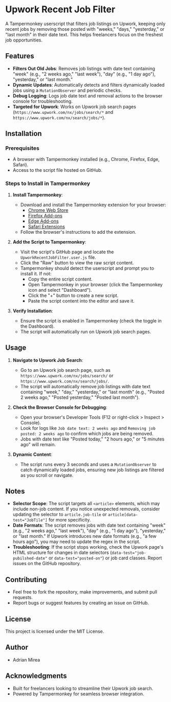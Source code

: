 # Upwork Recent Job Filter

A Tampermonkey userscript that filters job listings on Upwork, keeping only recent jobs by removing those posted with "weeks," "days," "yesterday," or "last month" in their date text. This helps freelancers focus on the freshest job opportunities.

## Features
- **Filters Out Old Jobs**: Removes job listings with date text containing "week" (e.g., "2 weeks ago," "last week"), "day" (e.g., "1 day ago"), "yesterday," or "last month."
- **Dynamic Updates**: Automatically detects and filters dynamically loaded jobs using a `MutationObserver` and periodic checks.
- **Debug Logging**: Logs job date text and removal actions to the browser console for troubleshooting.
- **Targeted for Upwork**: Works on Upwork job search pages (`https://www.upwork.com/nx/jobs/search/*` and `https://www.upwork.com/nx/search/jobs/*`).

## Installation

### Prerequisites
- A browser with Tampermonkey installed (e.g., Chrome, Firefox, Edge, Safari).
- Access to the script file hosted on GitHub.

### Steps to Install in Tampermonkey
1. **Install Tampermonkey**:
   - Download and install the Tampermonkey extension for your browser:
     - [Chrome Web Store](https://chrome.google.com/webstore/detail/tampermonkey/dhdgffkkebhmkfjojejmpbldmpobfkfo)
     - [Firefox Add-ons](https://addons.mozilla.org/en-US/firefox/addon/tampermonkey/)
     - [Edge Add-ons](https://microsoftedge.microsoft.com/addons/detail/tampermonkey/iikmkjmpaadaobahmlepeloendndfphd)
     - [Safari Extensions](https://apps.apple.com/us/app/tampermonkey/id1482490089)
   - Follow the browser's instructions to add the extension.

2. **Add the Script to Tampermonkey**:
   - Visit the script's GitHub page and locate the `UpworkRecentJobFilter.user.js` file.
   - Click the "Raw" button to view the raw script content.
   - Tampermonkey should detect the userscript and prompt you to install it. If not:
     - Copy the entire script content.
     - Open Tampermonkey in your browser (click the Tampermonkey icon and select "Dashboard").
     - Click the "+" button to create a new script.
     - Paste the script content into the editor and save it.

3. **Verify Installation**:
   - Ensure the script is enabled in Tampermonkey (check the toggle in the Dashboard).
   - The script will automatically run on Upwork job search pages.

## Usage
1. **Navigate to Upwork Job Search**:
   - Go to an Upwork job search page, such as `https://www.upwork.com/nx/jobs/search/` or `https://www.upwork.com/nx/search/jobs/`.
   - The script will automatically remove job listings with date text containing "week," "day," "yesterday," or "last month" (e.g., "Posted 2 weeks ago," "Posted yesterday," "Posted last month").

2. **Check the Browser Console for Debugging**:
   - Open your browser's Developer Tools (F12 or right-click > Inspect > Console).
   - Look for logs like `Job date text: 2 weeks ago` and `Removing job posted: 2 weeks ago` to confirm which jobs are being removed.
   - Jobs with date text like "Posted today," "2 hours ago," or "5 minutes ago" will remain.

3. **Dynamic Content**:
   - The script runs every 3 seconds and uses a `MutationObserver` to catch dynamically loaded jobs, ensuring new job listings are filtered as you scroll or navigate.

## Notes
- **Selector Scope**: The script targets all `<article>` elements, which may include non-job content. If you notice unexpected removals, consider updating the selector to `article.job-tile` or `article[data-test="JobTile"]` for more specificity.
- **Date Formats**: The script removes jobs with date text containing "week" (e.g., "2 weeks ago," "last week"), "day" (e.g., "1 day ago"), "yesterday," or "last month." If Upwork introduces new date formats (e.g., "a few hours ago"), you may need to update the regex in the script.
- **Troubleshooting**: If the script stops working, check the Upwork page's HTML structure for changes in date selectors (`data-test="job-pubilshed-date"` or `data-test="posted-on"`) or job card classes. Report issues on the GitHub repository.

## Contributing
- Feel free to fork the repository, make improvements, and submit pull requests.
- Report bugs or suggest features by creating an issue on GitHub.

## License
This project is licensed under the MIT License.

## Author
- Adrian Mirea

## Acknowledgments
- Built for freelancers looking to streamline their Upwork job search.
- Powered by Tampermonkey for seamless browser integration.

